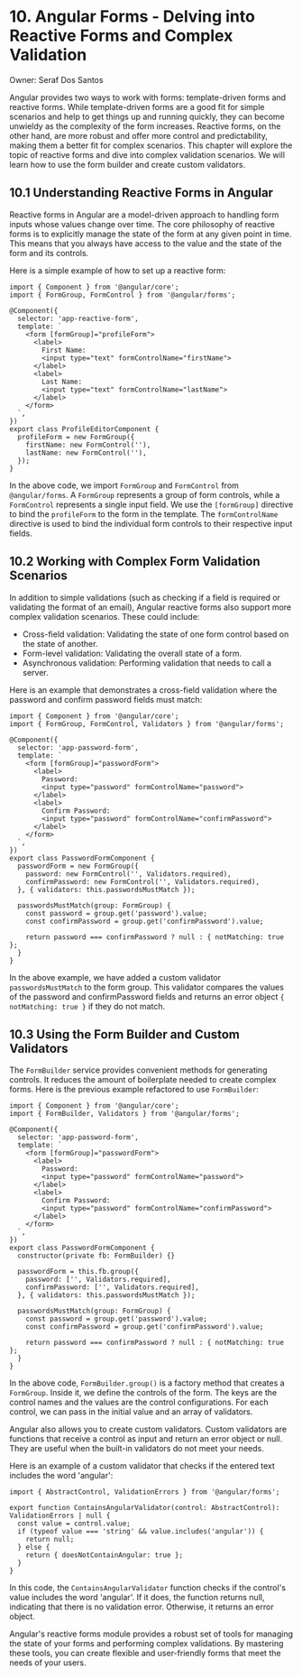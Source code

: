 # 10. Angular Forms - Delving into Reactive Forms and Complex Validation

Owner: Seraf Dos Santos

Angular provides two ways to work with forms: template-driven forms and reactive forms. While template-driven forms are a good fit for simple scenarios and help to get things up and running quickly, they can become unwieldy as the complexity of the form increases. Reactive forms, on the other hand, are more robust and offer more control and predictability, making them a better fit for complex scenarios. This chapter will explore the topic of reactive forms and dive into complex validation scenarios. We will learn how to use the form builder and create custom validators.

## 10.1 Understanding Reactive Forms in Angular

Reactive forms in Angular are a model-driven approach to handling form inputs whose values change over time. The core philosophy of reactive forms is to explicitly manage the state of the form at any given point in time. This means that you always have access to the value and the state of the form and its controls.

Here is a simple example of how to set up a reactive form:

```tsx
import { Component } from '@angular/core';
import { FormGroup, FormControl } from '@angular/forms';

@Component({
  selector: 'app-reactive-form',
  template: `
    <form [formGroup]="profileForm">
      <label>
        First Name:
        <input type="text" formControlName="firstName">
      </label>
      <label>
        Last Name:
        <input type="text" formControlName="lastName">
      </label>
    </form>
  `,
})
export class ProfileEditorComponent {
  profileForm = new FormGroup({
    firstName: new FormControl(''),
    lastName: new FormControl(''),
  });
}

```

In the above code, we import `FormGroup` and `FormControl` from `@angular/forms`. A `FormGroup` represents a group of form controls, while a `FormControl` represents a single input field. We use the `[formGroup]` directive to bind the `profileForm` to the form in the template. The `formControlName` directive is used to bind the individual form controls to their respective input fields.

## 10.2 Working with Complex Form Validation Scenarios

In addition to simple validations (such as checking if a field is required or validating the format of an email), Angular reactive forms also support more complex validation scenarios. These could include:

- Cross-field validation: Validating the state of one form control based on the state of another.
- Form-level validation: Validating the overall state of a form.
- Asynchronous validation: Performing validation that needs to call a server.

Here is an example that demonstrates a cross-field validation where the password and confirm password fields must match:

```tsx
import { Component } from '@angular/core';
import { FormGroup, FormControl, Validators } from '@angular/forms';

@Component({
  selector: 'app-password-form',
  template: `
    <form [formGroup]="passwordForm">
      <label>
        Password:
        <input type="password" formControlName="password">
      </label>
      <label>
        Confirm Password:
        <input type="password" formControlName="confirmPassword">
      </label>
    </form>
  `,
})
export class PasswordFormComponent {
  passwordForm = new FormGroup({
    password: new FormControl('', Validators.required),
    confirmPassword: new FormControl('', Validators.required),
  }, { validators: this.passwordsMustMatch });

  passwordsMustMatch(group: FormGroup) {
    const password = group.get('password').value;
    const confirmPassword = group.get('confirmPassword').value;

    return password === confirmPassword ? null : { notMatching: true };
  }
}

```

In the above example, we have added a custom validator `passwordsMustMatch` to the form group. This validator compares the values of the password and confirmPassword fields and returns an error object `{ notMatching: true }` if they do not match.

## 10.3 Using the Form Builder and Custom Validators

The `FormBuilder` service provides convenient methods for generating controls. It reduces the amount of boilerplate needed to create complex forms. Here is the previous example refactored to use `FormBuilder`:

```tsx
import { Component } from '@angular/core';
import { FormBuilder, Validators } from '@angular/forms';

@Component({
  selector: 'app-password-form',
  template: `
    <form [formGroup]="passwordForm">
      <label>
        Password:
        <input type="password" formControlName="password">
      </label>
      <label>
        Confirm Password:
        <input type="password" formControlName="confirmPassword">
      </label>
    </form>
  `,
})
export class PasswordFormComponent {
  constructor(private fb: FormBuilder) {}

  passwordForm = this.fb.group({
    password: ['', Validators.required],
    confirmPassword: ['', Validators.required],
  }, { validators: this.passwordsMustMatch });

  passwordsMustMatch(group: FormGroup) {
    const password = group.get('password').value;
    const confirmPassword = group.get('confirmPassword').value;

    return password === confirmPassword ? null : { notMatching: true };
  }
}

```

In the above code, `FormBuilder.group()` is a factory method that creates a `FormGroup`. Inside it, we define the controls of the form. The keys are the control names and the values are the control configurations. For each control, we can pass in the initial value and an array of validators.

Angular also allows you to create custom validators. Custom validators are functions that receive a control as input and return an error object or null. They are useful when the built-in validators do not meet your needs.

Here is an example of a custom validator that checks if the entered text includes the word 'angular':

```tsx
import { AbstractControl, ValidationErrors } from '@angular/forms';

export function ContainsAngularValidator(control: AbstractControl): ValidationErrors | null {
  const value = control.value;
  if (typeof value === 'string' && value.includes('angular')) {
    return null;
  } else {
    return { doesNotContainAngular: true };
  }
}

```

In this code, the `ContainsAngularValidator` function checks if the control's value includes the word 'angular'. If it does, the function returns null, indicating that there is no validation error. Otherwise, it returns an error object.

Angular's reactive forms module provides a robust set of tools for managing the state of your forms and performing complex validations. By mastering these tools, you can create flexible and user-friendly forms that meet the needs of your users.